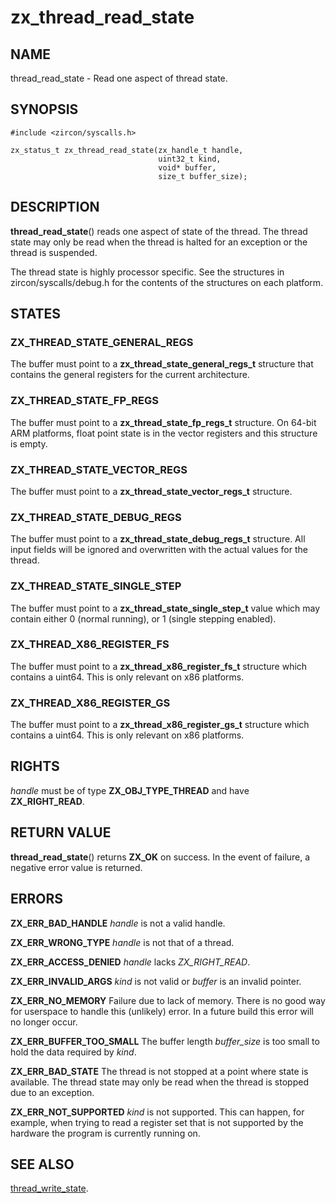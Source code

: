 # zx_thread_read_state

## NAME

<!-- Updated by update-docs-from-abigen, do not edit. -->

thread_read_state - Read one aspect of thread state.

## SYNOPSIS

<!-- Updated by update-docs-from-abigen, do not edit. -->

```
#include <zircon/syscalls.h>

zx_status_t zx_thread_read_state(zx_handle_t handle,
                                 uint32_t kind,
                                 void* buffer,
                                 size_t buffer_size);
```

## DESCRIPTION

**thread_read_state**() reads one aspect of state of the thread. The thread
state may only be read when the thread is halted for an exception or the thread
is suspended.

The thread state is highly processor specific. See the structures in
zircon/syscalls/debug.h for the contents of the structures on each platform.

## STATES

### ZX_THREAD_STATE_GENERAL_REGS

The buffer must point to a **zx_thread_state_general_regs_t** structure that
contains the general registers for the current architecture.

### ZX_THREAD_STATE_FP_REGS

The buffer must point to a **zx_thread_state_fp_regs_t** structure. On 64-bit
ARM platforms, float point state is in the vector registers and this structure
is empty.

### ZX_THREAD_STATE_VECTOR_REGS

The buffer must point to a **zx_thread_state_vector_regs_t** structure.

### ZX_THREAD_STATE_DEBUG_REGS

The buffer must point to a **zx_thread_state_debug_regs_t** structure. All input
fields will be ignored and overwritten with the actual values for the thread.

### ZX_THREAD_STATE_SINGLE_STEP

The buffer must point to a **zx_thread_state_single_step_t** value which
may contain either 0 (normal running), or 1 (single stepping enabled).

### ZX_THREAD_X86_REGISTER_FS

The buffer must point to a **zx_thread_x86_register_fs_t** structure which contains
a uint64. This is only relevant on x86 platforms.

### ZX_THREAD_X86_REGISTER_GS

The buffer must point to a **zx_thread_x86_register_gs_t** structure which contains
a uint64. This is only relevant on x86 platforms.

## RIGHTS

<!-- Updated by update-docs-from-abigen, do not edit. -->

*handle* must be of type **ZX_OBJ_TYPE_THREAD** and have **ZX_RIGHT_READ**.

## RETURN VALUE

**thread_read_state**() returns **ZX_OK** on success.
In the event of failure, a negative error value is returned.

## ERRORS

**ZX_ERR_BAD_HANDLE**  *handle* is not a valid handle.

**ZX_ERR_WRONG_TYPE**  *handle* is not that of a thread.

**ZX_ERR_ACCESS_DENIED**  *handle* lacks *ZX_RIGHT_READ*.

**ZX_ERR_INVALID_ARGS**  *kind* is not valid or *buffer* is an invalid pointer.

**ZX_ERR_NO_MEMORY**  Failure due to lack of memory.
There is no good way for userspace to handle this (unlikely) error.
In a future build this error will no longer occur.

**ZX_ERR_BUFFER_TOO_SMALL**  The buffer length *buffer_size* is too small to
hold the data required by *kind*.

**ZX_ERR_BAD_STATE**  The thread is not stopped at a point where state
is available. The thread state may only be read when the thread is stopped due
to an exception.

**ZX_ERR_NOT_SUPPORTED**  *kind* is not supported.
This can happen, for example, when trying to read a register set that
is not supported by the hardware the program is currently running on.

## SEE ALSO

[thread_write_state](thread_write_state.md).
